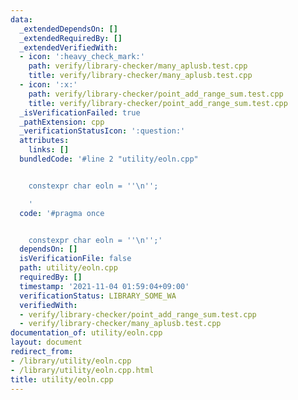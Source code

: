 ```yaml
---
data:
  _extendedDependsOn: []
  _extendedRequiredBy: []
  _extendedVerifiedWith:
  - icon: ':heavy_check_mark:'
    path: verify/library-checker/many_aplusb.test.cpp
    title: verify/library-checker/many_aplusb.test.cpp
  - icon: ':x:'
    path: verify/library-checker/point_add_range_sum.test.cpp
    title: verify/library-checker/point_add_range_sum.test.cpp
  _isVerificationFailed: true
  _pathExtension: cpp
  _verificationStatusIcon: ':question:'
  attributes:
    links: []
  bundledCode: '#line 2 "utility/eoln.cpp"


    constexpr char eoln = ''\n'';

    '
  code: '#pragma once


    constexpr char eoln = ''\n'';'
  dependsOn: []
  isVerificationFile: false
  path: utility/eoln.cpp
  requiredBy: []
  timestamp: '2021-11-04 01:59:04+09:00'
  verificationStatus: LIBRARY_SOME_WA
  verifiedWith:
  - verify/library-checker/point_add_range_sum.test.cpp
  - verify/library-checker/many_aplusb.test.cpp
documentation_of: utility/eoln.cpp
layout: document
redirect_from:
- /library/utility/eoln.cpp
- /library/utility/eoln.cpp.html
title: utility/eoln.cpp
---
```

